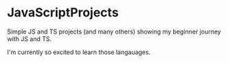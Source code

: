 # JavaScriptProjects
<p> Simple JS and TS projects (and many others) showing my beginner journey with JS and TS. </p>
<p> I'm currently so excited to learn those langauages. </p>
